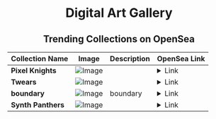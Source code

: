 <div align="center">

# Digital Art Gallery

## Trending Collections on OpenSea

| Collection Name                       | Image                                                                                     | Description                       | OpenSea Link                                                                                          |
|---------------------------------------|-------------------------------------------------------------------------------------------|-----------------------------------|--------------------------------------------------------------------------------------------------------|
| **Pixel Knights** | ![Image](https://i.seadn.io/s/raw/files/16c05a13a65f2a684b5c02eba7dd005b.jpg?w=500&auto=format?w=200&auto=format) |  | <details><summary>Link</summary>[Pixel Knights](https://opensea.io/collection/pixel-knights-7)</details> |
| **Twears** | ![Image](https://raw.seadn.io/files/12e16cc95fbc156b0b1e5abef1d320ef.svg?w=200&auto=format) |  | <details><summary>Link</summary>[Twears](https://opensea.io/collection/twears)</details> |
| **boundary** | ![Image](https://i.seadn.io/s/raw/files/3b4157ed1c17d617746c9b4cc028d948.png?w=500&auto=format?w=200&auto=format) | boundary | <details><summary>Link</summary>[boundary](https://opensea.io/collection/boundary-11)</details> |
| **Synth Panthers** | ![Image](https://i.seadn.io/s/raw/files/b5717d0331cc37875340334c99bf61a8.jpg?w=500&auto=format?w=200&auto=format) |  | <details><summary>Link</summary>[Synth Panthers](https://opensea.io/collection/synth-panthers)</details> |

</div>